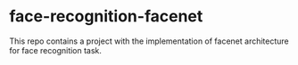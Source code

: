 # face-recognition-facenet
This repo contains a project with the implementation of facenet architecture for face recognition task.
